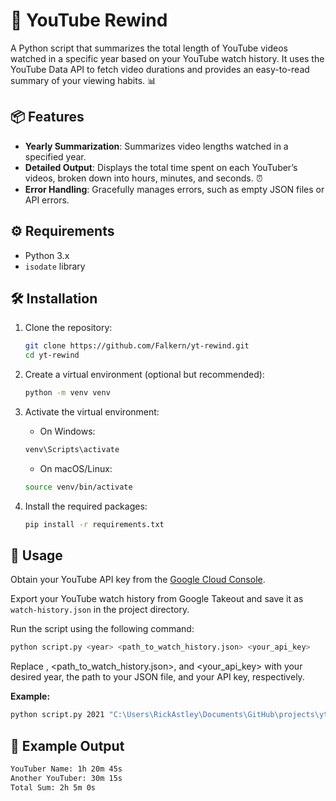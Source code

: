 # 🎥 YouTube Rewind

A Python script that summarizes the total length of YouTube videos watched in a specific year based on your YouTube watch history. It uses the YouTube Data API to fetch video durations and provides an easy-to-read summary of your viewing habits. 📊

## 📦 Features

- **Yearly Summarization**: Summarizes video lengths watched in a specified year.
- **Detailed Output**: Displays the total time spent on each YouTuber’s videos, broken down into hours, minutes, and seconds. ⏰
- **Error Handling**: Gracefully manages errors, such as empty JSON files or API errors.

## ⚙️ Requirements

- Python 3.x
- `isodate` library

## 🛠️ Installation

1. Clone the repository:

   ```bash
   git clone https://github.com/Falkern/yt-rewind.git
   cd yt-rewind
   ```
2. Create a virtual environment (optional but recommended):
   ```bash
   python -m venv venv
   ```
3. Activate the virtual environment:
   - On Windows:
   ```bash
   venv\Scripts\activate
   ```
   - On macOS/Linux:
   ```bash
   source venv/bin/activate
   ```
4. Install the required packages:
   ```bash
   pip install -r requirements.txt
   ```
## 📄 Usage
Obtain your YouTube API key from the [Google Cloud Console](https://console.cloud.google.com).

Export your YouTube watch history from Google Takeout and save it as ```watch-history.json``` in the project directory.

Run the script using the following command:
```bash
python script.py <year> <path_to_watch_history.json> <your_api_key>
```
Replace <year>, <path_to_watch_history.json>, and <your_api_key> with your desired year, the path to your JSON file, and your API key, respectively.

**Example:**
```bash
python script.py 2021 "C:\Users\RickAstley\Documents\GitHub\projects\yt_rewind\watch-history.json" YOUR_API_KEY
```

## 📝 Example Output

```bash
YouTuber Name: 1h 20m 45s
Another YouTuber: 30m 15s
Total Sum: 2h 5m 0s
```

